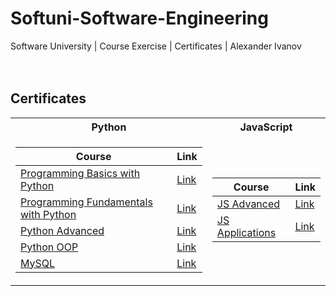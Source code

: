 # Softuni-Software-Engineering
Software University | Course Exercise | Certificates | Alexander Ivanov
<br/>
<br/>
<br/>

<h2> Certificates </h2>

<table>

<tr>
  <th> Python </th>
  <th> JavaScript </th>
</tr>

<tr>
<td>

| **Course**                                                            | **Link**                                                   |
| --------------------------------------------------------------------- | ---------------------------------------------------------- |
| <a href="https://softuni.bg/certificates/details/100237/b9ffec98" > Programming Basics with Python </a>         | <a href="https://softuni.bg/certificates/details/100237/b9ffec98"> Link</a> |
| <a href="https://softuni.bg/certificates/details/110828/9b2b378b"> Programming Fundamentals with Python </a> | <a href="https://softuni.bg/certificates/details/110828/9b2b378b"> Link</a> |
| <a href="https://softuni.bg/certificates/details/114150/a58b8641"> Python Advanced </a>                                             | <a href="https://softuni.bg/certificates/details/114150/a58b8641"> Link</a> |
| <a href="https://softuni.bg/certificates/details/120643/9944b309"> Python OOP </a>                                                      | <a href="https://softuni.bg/certificates/details/120643/9944b309"> Link</a> |
| <a href="https://softuni.bg/certificates/details/123279/a612361b"> MySQL </a>   | <a href="https://softuni.bg/certificates/details/123279/a612361b"> Link</a> |

</td>
<td>

| **Course**                                                                                  | **Link**                                                                    |
| ------------------------------------------------------------------------------------------- | --------------------------------------------------------------------------- |
| <a href="https://softuni.bg/certificates/details/136425/d6cd5435"> JS Advanced </a>          | <a href="https://softuni.bg/certificates/details/136425/d6cd5435"> Link </a> |
| <a href="https://softuni.bg/certificates/details/139574/c1d18aa3"> JS Applications </a> | <a href="https://softuni.bg/certificates/details/139574/c1d18aa3"> Link </a> |

</td>
